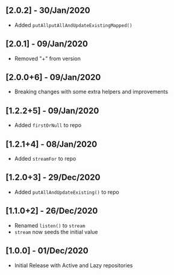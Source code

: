 ## [2.0.2] - 30/Jan/2020

* Added `putAllputAllAndUpdateExistingMapped()`
 
## [2.0.1] - 09/Jan/2020

* Removed "+" from version 

## [2.0.0+6] - 09/Jan/2020

* Breaking changes with some extra helpers and improvements

## [1.2.2+5] - 09/Jan/2020

* Added `firstOrNull` to repo

## [1.2.1+4] - 08/Jan/2020

* Added `streamFor` to repo

## [1.2.0+3] - 29/Dec/2020

* Added `putAllAndUpdateExisting()` to repo

## [1.1.0+2] - 26/Dec/2020

* Renamed `listen()` to `stream`
* `stream` now seeds the initial value

## [1.0.0] - 01/Dec/2020

* Initial Release with Active and Lazy repositories
